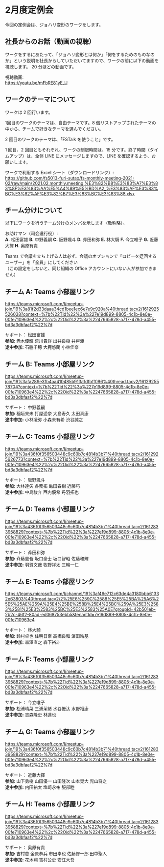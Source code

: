 # 2月度定例会

今回の定例会は、ジョハリ変形のワークをします。

## 社長からのお話（動画の視聴）
ワークをするにあたって、「ジョハリ変形とは何か」「何をするためのものなのか」という説明を社長からしていただいてますので、ワークの前に以下の動画を視聴します。
20 分ほどの動画です。

視聴動画:  
https://youtu.be/mFbRE81yE_U  

## ワークのテーマについて

ワークは 2 回行います。

1回目のワークのテーマは、自由テーマです。8 個リストアップされたテーマの中から、チームで好きなテーマを選んでください。

2 回目のワークのテーマは、「FSTalk を使うこと」です。

1 回目、2 回目ともそれぞれ、ワークの制限時間は、15 分です。終了時間（タイムアップ）は、全体 LINE にメッセージしますので、LINE を確認するよう、お願いします。

ワークで利用する Excel シート（ダウンロードリンク）:    
https://github.com/fs5013-furi-sutao/fs-monthly-meeting-2021-02/raw/main/2021.02.monthly.meeting.%E3%82%B8%E3%83%A7%E3%83%8F%E3%83%AA%E5%A4%89%E5%BD%A2_%E3%83%AF%E3%83%BC%E3%82%AF%E3%82%B7%E3%83%BC%E3%83%88.xlsx

## チーム分けについて

以下にワークを行うチーム分けのメンバを示します（敬称略）。

お助けマン（司会進行役）:    
**A.** 松田富雄  **B.** 中野義嗣  **C.** 阪野颯斗  **D.** 斧田和弥  **E.** 林大騎  **F.** 今立唯子  **G.** 近藤大揮  **H.** 奥原有貴

Teams で会議を立ち上げる人は必ず、会議のオプションで「ロビーを迂回するユーザー」を「全員」にしてください  
（この設定をしないと、同じ組織の Office アカウントにいない人が参加できません）

## チーム A: Teams 小部屋リンク   

https://teams.microsoft.com/l/meetup-join/19%3a81f2d33daaa34cd1bee1ec6e7e9c920a%40thread.tacv2/1612925526038?context=%7b%22Tid%22%3a%227e19d899-8805-4c1b-8e0e-00fe710963e4%22%2c%22Oid%22%3a%2247665828-a717-478d-a455-bd3a3dbfaaf2%22%7d

サポート： 松田富雄      
**参加:** 赤木優輝  荒川貴詳  出井良樹  井戸渡    
**途中参加:** 石脇千穂  大鹿悠蘭  小林佳奈    

## チーム B: Teams 小部屋リンク   
https://teams.microsoft.com/l/meetup-join/19%3afa289e31b4aa410485b913a1dfbff086%40thread.tacv2/1612925578704?context=%7b%22Tid%22%3a%227e19d899-8805-4c1b-8e0e-00fe710963e4%22%2c%22Oid%22%3a%2247665828-a717-478d-a455-bd3a3dbfaaf2%22%7d

サポート： 中野義嗣    
**参加:** 稲垣来未  打屋遥奈  大島寿久  太田真康    
**途中参加:** 小林凌弥  小森未有希  渋谷誠之    

## チーム C: Teams 小部屋リンク   
https://teams.microsoft.com/l/meetup-join/19%3a436f0f356503448c9c60b7c4814b3b71%40thread.tacv2/1612925626773?context=%7b%22Tid%22%3a%227e19d899-8805-4c1b-8e0e-00fe710963e4%22%2c%22Oid%22%3a%2247665828-a717-478d-a455-bd3a3dbfaaf2%22%7d

サポート： 阪野颯斗    
**参加:** 大林達矢  各務拓  亀田春樹  近藤巧    
**途中参加:** 中島駿介  西内優希  丹羽拓也    

## チーム D: Teams 小部屋リンク   
https://teams.microsoft.com/l/meetup-join/19%3a436f0f356503448c9c60b7c4814b3b71%40thread.tacv2/1612833958829?context=%7b%22Tid%22%3a%227e19d899-8805-4c1b-8e0e-00fe710963e4%22%2c%22Oid%22%3a%2247665828-a717-478d-a455-bd3a3dbfaaf2%22%7d

サポート： 斧田和弥  
**参加:** 斉藤憲吾  坂口豪士  坂口智昭  佐藤和輝    
**途中参加:** 羽賀文哉  牧野祥太  三輪一仁    

## チーム E: Teams 小部屋リンク   
https://teams.microsoft.com/l/channel/19%3af46e712c63de4a3180bbb61332e63803%40thread.tacv2/2%25E6%259C%2588%25E5%25BA%25A6%25E5%25AE%259A%25E4%25BE%258B%25E4%25BC%259A%25E3%2583%2581%25E3%2583%25BC%25E3%2583%25A0E?groupId=42b501eb-2b2c-46f2-80ad-ed068753ebb5&tenantId=7e19d899-8805-4c1b-8e0e-00fe710963e4

サポート： 林大騎  
**参加:** 鈴村卓也  住明日奈  高橋良和  濵田皓基    
**途中参加:** 森澤直之  森下裕斗      

## チーム F: Teams 小部屋リンク   
https://teams.microsoft.com/l/meetup-join/19%3a436f0f356503448c9c60b7c4814b3b71%40thread.tacv2/1612833958829?context=%7b%22Tid%22%3a%227e19d899-8805-4c1b-8e0e-00fe710963e4%22%2c%22Oid%22%3a%2247665828-a717-478d-a455-bd3a3dbfaaf2%22%7d

サポート： 今立唯子  
**参加:** 松浦晴菜  三浦茉緒  水谷優汰  水野裕康    
**途中参加:** 吉森隆史  林達也        

## チーム G: Teams 小部屋リンク   
https://teams.microsoft.com/l/meetup-join/19%3a436f0f356503448c9c60b7c4814b3b71%40thread.tacv2/1612833958829?context=%7b%22Tid%22%3a%227e19d899-8805-4c1b-8e0e-00fe710963e4%22%2c%22Oid%22%3a%2247665828-a717-478d-a455-bd3a3dbfaaf2%22%7d

サポート： 近藤大揮  
**参加:** 山下勇樹  山田優一  山田隆次  山本晃大  児山将之    
**途中参加:** 内田祐太  塩崎永祐  服部睦      

## チーム H: Teams 小部屋リンク   
https://teams.microsoft.com/l/meetup-join/19%3a436f0f356503448c9c60b7c4814b3b71%40thread.tacv2/1612833958829?context=%7b%22Tid%22%3a%227e19d899-8805-4c1b-8e0e-00fe710963e4%22%2c%22Oid%22%3a%2247665828-a717-478d-a455-bd3a3dbfaaf2%22%7d

サポート： 奥原有貴  
**参加:** 吉村豊  金原恭兵  市田卓也  佐藤修一郎  田中聖人    
**途中参加:** 花木翔  吉村公史  安江大吾
